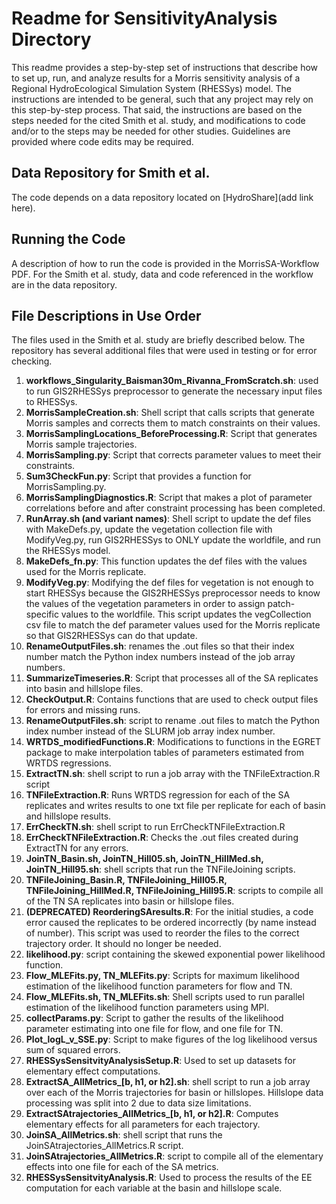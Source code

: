 # Readme for SensitivityAnalysis Directory
This readme provides a step-by-step set of instructions that describe how to set up, run, and analyze results for a Morris sensitivity analysis of a Regional HydroEcological Simulation System (RHESSys) model. The instructions are intended to be general, such that any project may rely on this step-by-step process. That said, the instructions are based on the steps needed for the cited Smith et al. study, and modifications to code and/or to the steps may be needed for other studies. Guidelines are provided where code edits may be required.

## Data Repository for Smith et al.
The code depends on a data repository located on [HydroShare](add link here). 

## Running the Code
A description of how to run the code is provided in the MorrisSA-Workflow PDF. For the Smith et al. study, data and code referenced in the workflow are in the data repository.

## File Descriptions in Use Order
The files used in the Smith et al. study are briefly described below. The repository has several additional files that were used in testing or for error checking.

1.	**workflows_Singularity_Baisman30m_Rivanna_FromScratch.sh**: used to run GIS2RHESSys preprocessor to generate the necessary input files to RHESSys.
2.	**MorrisSampleCreation.sh**: Shell script that calls scripts that generate Morris samples and corrects them to match constraints on their values.
3.	**MorrisSamplingLocations_BeforeProcessing.R**: Script that generates Morris sample trajectories.
4.	**MorrisSampling.py**: Script that corrects parameter values to meet their constraints.
5.	**Sum3CheckFun.py**: Script that provides a function for MorrisSampling.py.
6.	**MorrisSamplingDiagnostics.R**: Script that makes a plot of parameter correlations before and after constraint processing has been completed.
7.	**RunArray.sh (and variant names)**: Shell script to update the def files with MakeDefs.py, update the vegetation collection file with ModifyVeg.py, run GIS2RHESSys to ONLY update the worldfile, and run the RHESSys model.
8.	**MakeDefs_fn.py**: This function updates the def files with the values used for the Morris replicate.
9.	**ModifyVeg.py**: Modifying the def files for vegetation is not enough to start RHESSys because the GIS2RHESSys preprocessor needs to know the values of the vegetation parameters in order to assign patch-specific values to the worldfile. This script updates the vegCollection csv file to match the def parameter values used for the Morris replicate so that GIS2RHESSys can do that update.
10.	**RenameOutputFiles.sh**: renames the .out files so that their index number match the Python index numbers instead of the job array numbers.
11.	**SummarizeTimeseries.R**: Script that processes all of the SA replicates into basin and hillslope files.
12.	**CheckOutput.R**: Contains functions that are used to check output files for errors and missing runs.
13.	**RenameOutputFiles.sh**: script to rename .out files to match the Python index number instead of the SLURM job array index number.
14.	**WRTDS_modifiedFunctions.R**: Modifications to functions in the EGRET package to make interpolation tables of parameters estimated from WRTDS regressions.
15.	**ExtractTN.sh**: shell script to run a job array with the TNFileExtraction.R script
16.	**TNFileExtraction.R**: Runs WRTDS regression for each of the SA replicates and writes results to one txt file per replicate for each of basin and hillslope results.
17.	**ErrCheckTN.sh**: shell script to run ErrCheckTNFileExtraction.R
18.	**ErrCheckTNFileExtraction.R**: Checks the .out files created during ExtractTN for any errors.
19.	**JoinTN_Basin.sh, JoinTN_Hill05.sh, JoinTN_HillMed.sh, JoinTN_Hill95.sh**: shell scripts that run the TNFileJoining scripts. 
20.	**TNFileJoining_Basin.R, TNFileJoining_Hill05.R, TNFileJoining_HillMed.R, TNFileJoining_Hill95.R**: scripts to compile all of the TN SA replicates into basin or hillslope files.
21.	**(DEPRECATED) ReorderingSAresults.R**: For the initial studies, a code error caused the replicates to be ordered incorrectly (by name instead of number). This script was used to reorder the files to the correct trajectory order. It should no longer be needed.
22.	**likelihood.py**: script containing the skewed exponential power likelihood function.
23.	**Flow_MLEFits.py, TN_MLEFits.py**: Scripts for maximum likelihood estimation of the likelihood function parameters for flow and TN.
24.	**Flow_MLEFits.sh, TN_MLEFits.sh**: Shell scripts used to run parallel estimation of the likelihood function parameters using MPI.
25.	**collectParams.py**: Script to gather the results of the likelihood parameter estimating into one file for flow, and one file for TN.
26.	**Plot_logL_v_SSE.py**: Script to make figures of the log likelihood versus sum of squared errors.
27.	**RHESSysSensitvityAnalysisSetup.R**: Used to set up datasets for elementary effect computations.
28.	**ExtractSA_AllMetrics_[b, h1, or h2].sh**: shell script to run a job array over each of the Morris trajectories for basin or hillslopes. Hillslope data processing was split into 2 due to data size limitations.
29.	**ExtractSAtrajectories_AllMetrics_[b, h1, or h2].R**: Computes elementary effects for all parameters for each trajectory.
30.	**JoinSA_AllMetrics.sh**: shell script that runs the JoinSAtrajectories_AllMetrics.R script.
31.	**JoinSAtrajectories_AllMetrics.R**: script to compile all of the elementary effects into one file for each of the SA metrics.
32.	**RHESSysSensitvityAnalysis.R**: Used to process the results of the EE computation for each variable at the basin and hillslope scale.
